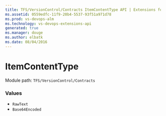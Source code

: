 ```yaml
---
title: TFS/VersionControl/Contracts ItemContentType API | Extensions for Visual Studio Team Services
ms.assetid: 0559edfc-11f9-20b4-5537-93f51a971d78
ms.prod: vs-devops-alm
ms.technology: vs-devops-extensions-api
generated: true
ms.manager: douge
ms.author: elbatk
ms.date: 08/04/2016
---
```


# ItemContentType

Module path: `TFS/VersionControl/Contracts`

### Values

* `RawText` 
* `Base64Encoded` 
